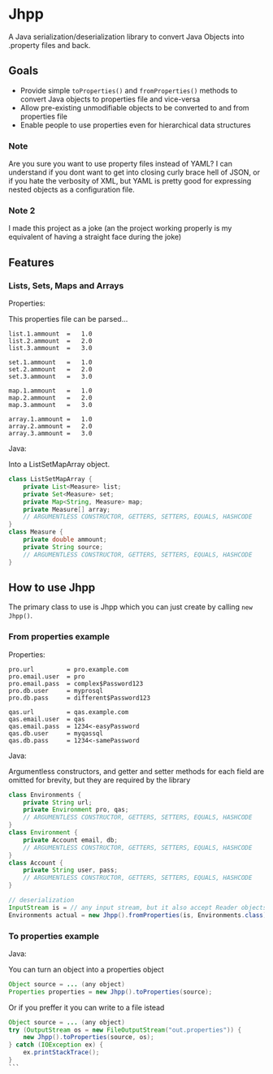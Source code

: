 # Jhpp
A Java serialization/deserialization library to convert Java Objects into .property files and back.

## Goals
  * Provide simple `toProperties()` and `fromProperties()` methods to convert Java objects to properties file and vice-versa
  * Allow pre-existing unmodifiable objects to be converted to and from properties file
  * Enable people to use properties even for hierarchical data structures
  
### Note

Are you sure you want to use property files instead of YAML? I can understand if you dont want to get into closing curly brace hell of JSON, or if you hate the verbosity of XML, but YAML is pretty good for expressing nested objects as a configuration file.

### Note 2

I made this project as a joke (an the project working properly is my equivalent of having a straight face during the joke)
  
## Features

### Lists, Sets, Maps and Arrays

Properties:

This properties file can be parsed...

```properties
list.1.ammount	=	1.0
list.2.ammount	=	2.0
list.3.ammount	=	3.0

set.1.ammount	=	1.0
set.2.ammount	=	2.0
set.3.ammount	=	3.0

map.1.ammount	=	1.0
map.2.ammount	=	2.0
map.3.ammount	=	3.0

array.1.ammount	=	1.0
array.2.ammount	=	2.0
array.3.ammount	=	3.0
```

Java:

Into a ListSetMapArray object.

```java
class ListSetMapArray {
    private List<Measure> list;
    private Set<Measure> set;
    private Map<String, Measure> map;
    private Measure[] array;
    // ARGUMENTLESS CONSTRUCTOR, GETTERS, SETTERS, EQUALS, HASHCODE
}
class Measure {
    private double ammount;
    private String source;
    // ARGUMENTLESS CONSTRUCTOR, GETTERS, SETTERS, EQUALS, HASHCODE
}
```
  
## How to use Jhpp
The primary class to use is Jhpp which you can just create by calling `new Jhpp()`.

### From properties example

Properties:

```properties
pro.url         = pro.example.com
pro.email.user  = pro
pro.email.pass  = complex$Password123
pro.db.user     = myprosql
pro.db.pass     = different$Password123

qas.url         = qas.example.com
qas.email.user  = qas
qas.email.pass  = 1234<-easyPassword
qas.db.user     = myqassql
qas.db.pass     = 1234<-samePassword
```

Java:

Argumentless constructors, and getter and setter methods for each field are omitted for brevity, but they are required by the library

```java
class Environments {
    private String url;
    private Environment pro, qas;
    // ARGUMENTLESS CONSTRUCTOR, GETTERS, SETTERS, EQUALS, HASHCODE
}
class Environment {
    private Account email, db;
    // ARGUMENTLESS CONSTRUCTOR, GETTERS, SETTERS, EQUALS, HASHCODE
}
class Account {
    private String user, pass;
    // ARGUMENTLESS CONSTRUCTOR, GETTERS, SETTERS, EQUALS, HASHCODE
}

// deserialization
InputStream is = // any input stream, but it also accept Reader objects or java.util.Properties objects
Environments actual = new Jhpp().fromProperties(is, Environments.class);
```

### To properties example

Java:

You can turn an object into a properties object

````java
Object source = ... (any object)
Properties properties = new Jhpp().toProperties(source);
````

Or if you preffer it you can write to a file istead

````java
Object source = ... (any object)
try (OutputStream os = new FileOutputStream("out.properties")) {
    new Jhpp().toProperties(source, os);
} catch (IOException ex) {
    ex.printStackTrace();
}
```
